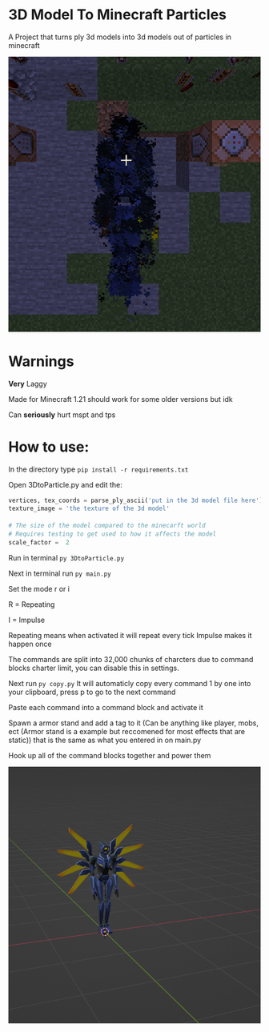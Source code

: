 # 3D Model To Minecraft Particles

A Project that turns ply 3d models into 3d models out of particles in minecraft

<img src="image.png">

# Warnings

**Very** Laggy

Made for Minecraft 1.21 should work for some older versions but idk

Can **seriously** hurt mspt and tps

# How to use:

In the directory type `pip install -r requirements.txt`

Open 3DtoParticle.py and edit the:

```python
vertices, tex_coords = parse_ply_ascii('put in the 3d model file here')
texture_image = 'the texture of the 3d model'

# The size of the model compared to the minecarft world
# Requires testing to get used to how it affects the model
scale_factor =  2
```

Run in terminal `py 3DtoParticle.py` 

Next in terminal run `py main.py`

Set the mode r or i 

R = Repeating

I = Impulse

Repeating means when activated it will repeat every tick
Impulse makes it happen once

The commands are split into 32,000 chunks of charcters due to command blocks charter limit, you can disable this in settings.


Next run `py copy.py`
It will automaticly copy every command 1 by one into your clipboard, press p to go to the next command

Paste each command into a command block and activate it

Spawn a armor stand and add a tag to it (Can be anything like player, mobs, ect (Armor stand is a example but reccomened for most effects that are static)) that is the same as what you entered in on main.py

Hook up all of the command blocks together and power them

<img src="model_in_blender.png">
